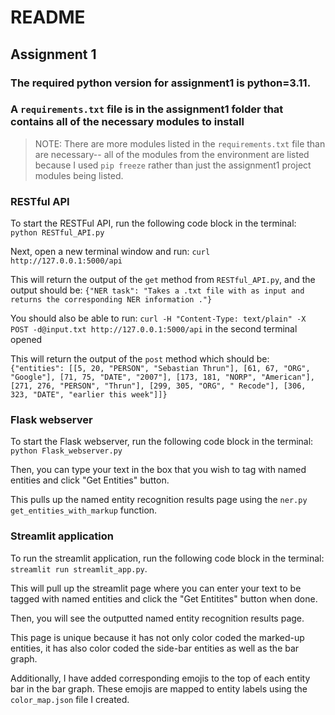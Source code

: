 # README
## Assignment 1

### The required python version for assignment1 is python=3.11.

### A `requirements.txt` file is in the assignment1 folder that contains all of the necessary modules to install
> NOTE: There are more modules listed in the `requirements.txt` file than are necessary-- all of the modules from the environment are listed because I used `pip freeze` rather than just the assignment1 project modules being listed.

### RESTful API
To start the RESTFul API, run the following code block in the terminal: `python RESTful_API.py`  

Next, open a new terminal window and run: `curl http://127.0.0.1:5000/api`  

This will return the output of the `get` method from `RESTful_API.py`, and the output should be: `{"NER task": "Takes a .txt file with as input and returns the corresponding NER information
."}`  

You should also be able to run: `curl -H "Content-Type: text/plain" -X POST -d@input.txt http://127.0.0.1:5000/api` in the second terminal opened  

This will return the output of the `post` method which should be: `{"entities": [[5, 20, "PERSON", "Sebastian Thrun"], [61, 67, "ORG", "Google"], [71, 75, "DATE", "2007"], [173, 181, "NORP", "American"], [271, 276, "PERSON", "Thrun"], [299, 305, "ORG", "
Recode"], [306, 323, "DATE", "earlier this week"]]}`  
  
### Flask webserver
To start the Flask webserver, run the following code block in the terminal: `python Flask_webserver.py`  

Then, you can type your text in the box that you wish to tag with named entities and click "Get Entities" button.  

This pulls up the named entity recognition results page using the `ner.py` `get_entities_with_markup` function.

### Streamlit application

To run the streamlit application, run the following code block in the terminal: `streamlit run streamlit_app.py`.  

This will pull up the streamlit page where you can enter your text to be tagged with named entities and click the "Get Entitites" button when done.  

Then, you will see the outputted named entity recognition results page.  

This page is unique because it has not only color coded the marked-up entities, it has also color coded the side-bar entities as well as the bar graph.  

Additionally, I have added corresponding emojis to the top of each entity bar in the bar graph. These emojis are mapped to entity labels using the `color_map.json` file I created.


